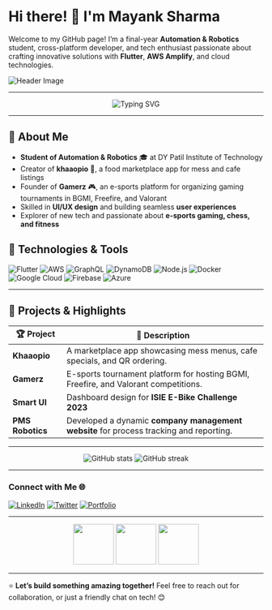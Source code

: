 # Hi there! 👋 I'm Mayank Sharma

Welcome to my GitHub page! I’m a final-year **Automation & Robotics** student, cross-platform developer, and tech enthusiast passionate about crafting innovative solutions with **Flutter**, **AWS Amplify**, and cloud technologies.

![Header Image](https://github.com/MayankOg/MayankOg/blob/main/assets/header.gif)

---

<div align="center">
    <img src="https://readme-typing-svg.herokuapp.com?font=Fira+Code&size=24&duration=4000&pause=1000&color=F7A400&background=00000000&width=435&lines=Full-Stack+Developer;Cloud+Specialist;Automation+%26+Robotics;E-Sports+Organizer;Tech+Enthusiast" alt="Typing SVG" />
</div>

---

## 🚀 About Me

- **Student of Automation & Robotics** 🎓 at DY Patil Institute of Technology
- Creator of **khaaopio** 🍛, a food marketplace app for mess and cafe listings
- Founder of **Gamerz** 🎮, an e-sports platform for organizing gaming tournaments in BGMI, Freefire, and Valorant
- Skilled in **UI/UX design** and building seamless **user experiences**
- Explorer of new tech and passionate about **e-sports gaming, chess, and fitness**

## 🔧 Technologies & Tools
![Flutter](https://img.shields.io/badge/-Flutter-333333?style=for-the-badge&logo=flutter)
![AWS](https://img.shields.io/badge/-AWS-333333?style=for-the-badge&logo=amazon-aws)
![GraphQL](https://img.shields.io/badge/-GraphQL-333333?style=for-the-badge&logo=graphql)
![DynamoDB](https://img.shields.io/badge/-DynamoDB-333333?style=for-the-badge&logo=amazon-dynamodb)
![Node.js](https://img.shields.io/badge/-Node.js-333333?style=for-the-badge&logo=node.js)
![Docker](https://img.shields.io/badge/-Docker-333333?style=for-the-badge&logo=docker)
![Google Cloud](https://img.shields.io/badge/-Google%20Cloud-333333?style=for-the-badge&logo=google-cloud)
![Firebase](https://img.shields.io/badge/-Firebase-333333?style=for-the-badge&logo=firebase)
![Azure](https://img.shields.io/badge/-Azure-333333?style=for-the-badge&logo=microsoft-azure)

---

## 💼 Projects & Highlights

| 🏆 Project      | 🌟 Description                                                                                       |
|-----------------|-----------------------------------------------------------------------------------------------------|
| **Khaaopio**    | A marketplace app showcasing mess menus, cafe specials, and QR ordering.                            |
| **Gamerz**      | E-sports tournament platform for hosting BGMI, Freefire, and Valorant competitions.                |
| **Smart UI**    | Dashboard design for **ISIE E-Bike Challenge 2023**                                                  |
| **PMS Robotics**| Developed a dynamic **company management website** for process tracking and reporting.              |

---

<div align="center">
    <img src="https://github-readme-stats.vercel.app/api?username=MayankOg&show_icons=true&theme=radical&count_private=true" alt="GitHub stats" />
    <img src="https://github-readme-streak-stats.herokuapp.com/?user=MayankOg&theme=radical" alt="GitHub streak" />
</div>

---

### Connect with Me 🌐
[![LinkedIn](https://img.shields.io/badge/LinkedIn-Mayank_Sharma-0077B5?style=for-the-badge&logo=linkedin&logoColor=white)](https://www.linkedin.com/in/yourlinkedin)
[![Twitter](https://img.shields.io/badge/Twitter-@mayank_tech-1DA1F2?style=for-the-badge&logo=twitter&logoColor=white)](https://twitter.com/yourtwitter)
[![Portfolio](https://img.shields.io/badge/Portfolio-Visit-FFA500?style=for-the-badge&logo=firefox)](https://yourportfolio.com)

---

<div align="center">
    <img src="https://media.giphy.com/media/3o7aCTfyhYawdOXcFW/giphy.gif" width="80"/>
    <img src="https://media.giphy.com/media/26gsjCZpPolPr3sBy/giphy.gif" width="80"/>
    <img src="https://media.giphy.com/media/3o6Zt8MgUuvSbkZYWc/giphy.gif" width="80"/>
</div>

---

⭐️ **Let’s build something amazing together!** Feel free to reach out for collaboration, or just a friendly chat on tech! 😊
